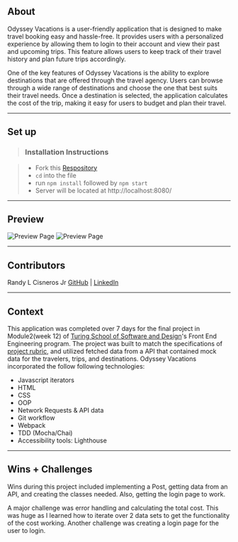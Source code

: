 ## About
Odyssey Vacations is a user-friendly application that is designed to make travel booking easy and hassle-free. It provides users with a personalized experience by allowing them to login to their account and view their past and upcoming trips. This feature allows users to keep track of their travel history and plan future trips accordingly.

One of the key features of Odyssey Vacations is the ability to explore destinations that are offered through the travel agency. Users can browse through a wide range of destinations and choose the one that best suits their travel needs. Once a destination is selected, the application calculates the cost of the trip, making it easy for users to budget and plan their travel.

---
## Set up

> ### Installation Instructions

> - Fork this [Respository](https://github.com/RandyGitProjects/travel-tracker)
> - `cd` into the file
> - run `npm install` followed by `npm start`
> - Server will be located at http://localhost:8080/

---

## Preview
![Preview Page](https://media.giphy.com/media/2xqvn3rzLeGRkHQEz6/giphy.gif)
![Preview Page](https://media.giphy.com/media/gOnwlCmz7EvX0HAJ8z/giphy.gif)

---

## Contributors 
Randy L Cisneros Jr [GitHub](https://github.com/RandyGitProjects) | [LinkedIn](https://www.linkedin.com/in/randy-cisneros-17006a191/)

---

## Context
This application was completed over 7 days for the final project in Module2(week 12) of [Turing School of Software and Design](https://turing.edu/)'s Front End Engineering program. The project was built to match the specifications of [project rubric](https://frontend.turing.edu/projects/travel-tracker.html), and utilized fetched data from a API that contained mock data for the travelers, trips, and destinations. Odyssey Vacations incorporated the follow following technologies:
* Javascript iterators
* HTML
* CSS
* OOP
* Network Requests & API data
* Git workflow
* Webpack
* TDD (Mocha/Chai)
* Accessibility tools: Lighthouse

---

## Wins + Challenges 
Wins during this project included implementing a Post, getting data from an API, and creating the classes needed. Also, getting the login page to work.

A major challenge was error handling and calculating the total cost. This was huge as I learned how to iterate over 2 data sets to get the functionality of the cost working. Another challenge was creating a login page for the user to login. 
